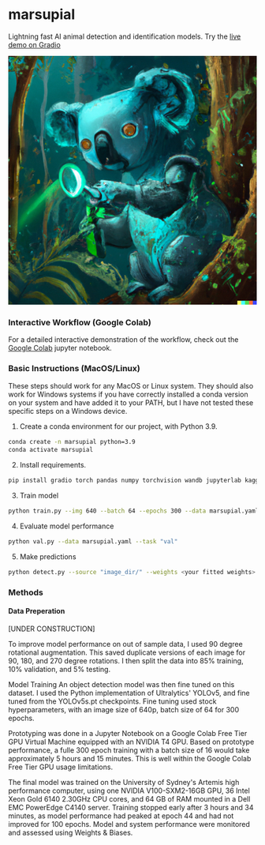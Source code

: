 # marsupial

Lightning fast AI animal detection and identification models. Try the [live demo on Gradio](https://huggingface.co/spaces/hlydecker/marsupial)

![Cyborg Koala](content/DALLE2_Cyborg_Koala.png)

### Interactive Workflow (Google Colab)

For a detailed interactive demonstration of the workflow, check out the [Google Colab](https://colab.research.google.com/drive/1YQ1ck-3HQKToAZ5DwQKy5xamDsck7KTL?usp=sharing) jupyter notebook. 

### Basic Instructions (MacOS/Linux)

These steps should work for any MacOS or Linux system. 
They should also work for Windows systems if you have correctly installed a conda version on your system and have added it to your PATH, but I have not tested these specific steps on a Windows device.

1. Create a conda environment for our project, with Python 3.9.
 
```bash
conda create -n marsupial python=3.9
conda activate marsupial
```

2. Install requirements.

```bash
pip install gradio torch pandas numpy torchvision wandb jupyterlab kaggle
```

3. Train model

```bash
python train.py --img 640 --batch 64 --epochs 300 --data marsupial.yaml --weights yolov5s.pt
```

4. Evaluate model performance

```bash
python val.py --data marsupial.yaml --task "val"
```

5. Make predictions

```bash
python detect.py --source "image_dir/" --weights <your fitted weights>
```


### Methods

#### Data Preperation

[UNDER CONSTRUCTION]

To improve model performance on out of sample data, I used 90 degree rotational augmentation. This saved duplicate versions of each image for 90, 180, and 270 degree rotations. I then split the data into 85% training, 10% validation, and 5% testing.

Model Training
An object detection model was then fine tuned on this dataset. I used the Python implementation of Ultralytics' YOLOv5, and fine tuned from the YOLOv5s.pt checkpoints. Fine tuning used stock hyperparameters, with an image size of 640p, batch size of 64 for 300 epochs.

Prototyping was done in a Jupyter Notebook on a Google Colab Free Tier GPU Virtual Machine equipped with an NVIDIA T4 GPU. Based on prototype performance, a fulle 300 epoch training with a batch size of 16 would take approximately 5 hours and 15 minutes. This is well within the Google Colab Free Tier GPU usage limitations.

The final model was trained on the University of Sydney's Artemis high performance computer, using one NVIDIA V100-SXM2-16GB GPU, 36 Intel Xeon Gold 6140 2.30GHz CPU cores, and 64 GB of RAM mounted in a Dell EMC PowerEdge C4140 server. Training stopped early after 3 hours and 34 minutes, as model performance had peaked at epoch 44 and had not improved for 100 epochs. Model and system performance were monitored and assessed using Weights & Biases.
